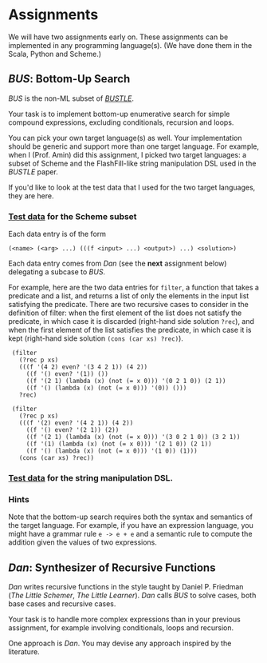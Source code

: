 # Assignments

We will have two assignments early on.
These assignments can be implemented in any programming language(s).
(We have done them in the Scala, Python and Scheme.)

## _BUS_: Bottom-Up Search

_BUS_ is the non-ML subset of [_BUSTLE_](https://arxiv.org/abs/2007.14381).

Your task is to implement bottom-up enumerative search for simple compound expressions, excluding conditionals, recursion and loops.

You can pick your own target language(s) as well.
Your implementation should be generic and support more than one target language.
For example, when I (Prof. Amin) did this assignment, I picked two target languages: a subset of Scheme and the FlashFill-like string manipulation DSL used in the _BUSTLE_ paper.

If you'd like to look at the test data that I used for the two target languages, they are here.

### [Test data](data/bottomup.scm) for the Scheme subset

Each data entry is of the form

```(<name> (<arg> ...) (((f <input> ...) <output>) ...) <solution>)```

Each data entry comes from _Dan_ (see the **next** assignment below) delegating a subcase to _BUS_.

For example, here are the two data entries for `filter`, a function that takes a predicate and a list, and returns a list of only the elements in the input list satisfying the predicate. There are two recursive cases to consider in the definition of filter: when the first element of the list does not satisfy the predicate, in which case it is discarded (right-hand side solution `?rec`), and when the first element of the list satisfies the predicate, in which case it is kept (right-hand side solution `(cons (car xs) ?rec)`).

```
 (filter
   (?rec p xs)
   (((f '(4 2) even? '(3 4 2 1)) (4 2))
     ((f '() even? '(1)) ())
     ((f '(2 1) (lambda (x) (not (= x 0))) '(0 2 1 0)) (2 1))
     ((f '() (lambda (x) (not (= x 0))) '(0)) ()))
   ?rec)

 (filter
   (?rec p xs)
   (((f '(2) even? '(4 2 1)) (4 2))
     ((f '() even? '(2 1)) (2))
     ((f '(2 1) (lambda (x) (not (= x 0))) '(3 0 2 1 0)) (3 2 1))
     ((f '(1) (lambda (x) (not (= x 0))) '(2 1 0)) (2 1))
     ((f '() (lambda (x) (not (= x 0))) '(1 0)) (1)))
   (cons (car xs) ?rec))
```

### [Test data](data/bottomup.txt) for the string manipulation DSL.

### Hints

Note that the bottom-up search requires both the syntax and semantics of the target language.
For example, if you have an expression language, you might have a grammar rule `e -> e + e` and a semantic rule to compute the addition given the values of two expressions.

## _Dan_: Synthesizer of Recursive Functions

_Dan_ writes recursive functions in the style taught by Daniel P. Friedman (_The Little Schemer_, _The Little Learner_).
_Dan_ calls _BUS_ to solve cases, both base cases and recursive cases.

Your task is to handle more complex expressions than in your previous assignment, for example involving conditionals, loops and recursion.

One approach is _Dan_. You may devise any approach inspired by the literature.

